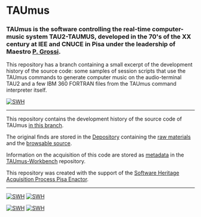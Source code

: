 # TAUmus

### TAUmus is the software controlling the real-time computer-music system TAU2-TAUMUS, developed in the 70's of the XX century at IEE and CNUCE in Pisa under the leadership of Maestro [P. Grossi](https://github.com/Unipisa/TAUmus-Workbench/blob/master/metadata/actors.md#pietro-grossi).  

This repository has a branch containing a small excerpt of the development history of the source code: some samples of session scripts that use the TAUmus commands to generate computer music on the audio-terminal TAU2 and a few IBM 360 FORTRAN files from the TAUmus command interpreter itself. 

[![SWH](https://archive.softwareheritage.org/badge/origin/https://github.com/Unipisa/TAUmus/)](https://archive.softwareheritage.org/browse/origin/https://github.com/Unipisa/TAUmus/)

-------------------

This repository contains the development history of the source code of TAUmus 
[in this branch](https://github.com/Unipisa/TAUmus/tree/SourceCode/). 

The original finds are stored in the [Depository](https://github.com/Unipisa/TAUmus-Depository) containing the [raw materials](https://github.com/Unipisa/TAUmus-Depository/tree/master/raw_materials) and the [browsable source](https://github.com/Unipisa/TAUmus-Depository/tree/master/browsable_source).

Information on the acquisition of this code are stored as [metadata](https://github.com/Unipisa/TAUmus-Workbench/tree/master/metadata) in the [TAUmus-Workbench](https://github.com/Unipisa/TAUmus-Workbench) repository.

This repository was created with the support of the 
[Software Heritage Acquisition Process Pisa Enactor](https://github.com/Unipisa/SWHAPPE).

-------------------

[![SWH](https://archive.softwareheritage.org/badge/swh:1:rel:f4339ba011f61cdd1af6dbb62cfb989cb12c9fbe;origin=https://github.com/Unipisa/TAUmus/)](https://archive.softwareheritage.org/swh:1:rel:f4339ba011f61cdd1af6dbb62cfb989cb12c9fbe;origin=https://github.com/Unipisa/TAUmus/)
[![SWH](https://archive.softwareheritage.org/badge/swh:1:rev:be97ff85eb836773e0af90490bea376e52fce579;origin=https://github.com/Unipisa/TAUmus/)](https://archive.softwareheritage.org/swh:1:rev:be97ff85eb836773e0af90490bea376e52fce579;origin=https://github.com/Unipisa/TAUmus/)


[![SWH](https://archive.softwareheritage.org/badge/swh:1:rel:1b4b04cbfe6e21904ef1ea1bc26292dc15ddb724;origin=https://github.com/Unipisa/TAUmus/)](https://archive.softwareheritage.org/swh:1:rel:1b4b04cbfe6e21904ef1ea1bc26292dc15ddb724;origin=https://github.com/Unipisa/TAUmus/)
[![SWH](https://archive.softwareheritage.org/badge/swh:1:rev:a99524ee7445de7dc057cf90aa4b60355d6bae60;origin=https://github.com/Unipisa/TAUmus/)](https://archive.softwareheritage.org/swh:1:rev:a99524ee7445de7dc057cf90aa4b60355d6bae60;origin=https://github.com/Unipisa/TAUmus/)
